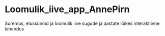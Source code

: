 # Loomulik_iive_app_AnnePirn
Suremus, elussünnid ja loomulik iive sugude ja aastate lõikes interaktiivne lahendus
